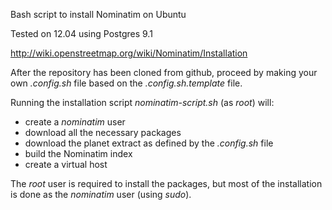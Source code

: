 Bash script to install Nominatim on Ubuntu

Tested on 12.04 using Postgres 9.1

http://wiki.openstreetmap.org/wiki/Nominatim/Installation

After the repository has been cloned from github, proceed by making your own *.config.sh* file based on the *.config.sh.template* file.

Running the installation script *nominatim-script.sh* (as *root*) will:

 * create a *nominatim* user
 * download all the necessary packages
 * download the planet extract as defined by the *.config.sh* file
 * build the Nominatim index
 * create a virtual host

The *root* user is required to install the packages, but most of the installation is done as the *nominatim* user (using *sudo*).